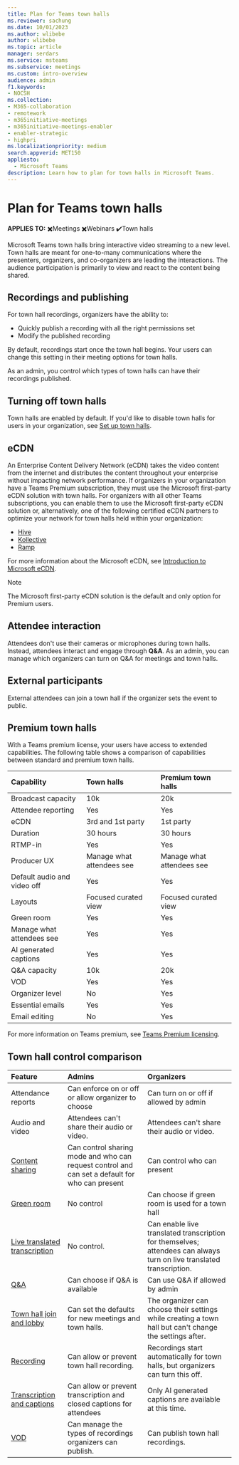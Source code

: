 ```yaml
---
title: Plan for Teams town halls
ms.reviewer: sachung
ms.date: 10/01/2023
ms.author: wlibebe
author: wlibebe
ms.topic: article
manager: serdars
ms.service: msteams
ms.subservice: meetings
ms.custom: intro-overview
audience: admin
f1.keywords:
- NOCSH
ms.collection: 
- M365-collaboration
- remotework
- m365initiative-meetings
- m365initiative-meetings-enabler
- enabler-strategic
- highpri
ms.localizationpriority: medium
search.appverid: MET150
appliesto: 
  - Microsoft Teams
description: Learn how to plan for town halls in Microsoft Teams.
---
```


# Plan for Teams town halls

**APPLIES TO:** ✖️Meetings ✖️Webinars ✔️Town halls

 Microsoft Teams town halls bring interactive video streaming to a new level. Town halls are meant for one-to-many communications where the presenters, organizers, and co-organizers are leading the interactions. The audience participation is primarily to view and react to the content being shared.

## Recordings and publishing

For town hall recordings, organizers have the ability to:

- Quickly publish a recording with all the right permissions set
- Modify the published recording

By default, recordings start once the town hall begins. Your users can change this setting in their meeting options for town halls.

As an admin, you control which types of town halls can have their recordings published.

## Turning off town halls

Town halls are enabled by default. If you'd like to disable town halls for users in your organization, see [Set up town halls](set-up-town-halls.md).

## eCDN

An Enterprise Content Delivery Network (eCDN) takes the video content from the internet and distributes the content throughout your enterprise without impacting network performance. If organizers in your organization have a Teams Premium subscription, they must use the Microsoft first-party eCDN solution with town halls. For organizers with all other Teams subscriptions, you can enable them to use the Microsoft first-party eCDN solution or, alternatively, one of the following certified eCDN partners to optimize your network for town halls held within your organization:

- [Hive](https://www.hivestreaming.com/partners/integration-partners/microsoft/)
- [Kollective](https://kollective.com/ecdn-solutions/microsoft-live-events/)
- [Ramp](https://rampecdn.com/)

For more information about the Microsoft eCDN, see [Introduction to Microsoft eCDN](/ecdn/intro).

> [!NOTE]
> The Microsoft first-party eCDN solution is the default and only option for Premium users.

## Attendee interaction

Attendees don't use their cameras or microphones during town halls. Instead, attendees interact and engage through **Q&A**. As an admin, you can manage which organizers can turn on Q&A for meetings and town halls.

## External participants

External attendees can join a town hall if the organizer sets the event to public.

## Premium town halls

With a Teams premium license, your users have access to extended capabilities. The following table shows a comparison of capabilities between standard and premium town halls.

|Capability|Town halls|Premium town halls|
|:------|:-----|:---------|
|Broadcast capacity|10k|20k|
|Attendee reporting|Yes|Yes|
|eCDN|3rd and 1st party|1st party|
|Duration|30 hours|30 hours|
|RTMP-in|Yes|Yes|
|Producer UX|Manage what attendees see |Manage what attendees see |
|Default audio and video off|Yes|Yes|
|Layouts|Focused curated view|Focused curated view|
|Green room|Yes|Yes|
|Manage what attendees see|Yes|Yes|
|AI generated captions|Yes|Yes|
|Q&A capacity|10k|20k|
|VOD|Yes|Yes|
|Organizer level|No|Yes|
|Essential emails|Yes|Yes|
|Email editing|No|Yes|

For more information on Teams premium, see [Teams Premium licensing](/microsoftteams/teams-add-on-licensing/licensing-enhance-teams).

## Town hall control comparison

|Feature|Admins|Organizers|
|:------|:-----|:---------|
|Attendance reports|Can enforce on or off or allow organizer to choose|Can turn on or off if allowed by admin|
|Audio and video|Attendees can't share their audio or video.|Attendees can't share their audio or video.|
|[Content sharing](meeting-policies-content-sharing.md)|Can control sharing mode and who can request control and can set a default for who can present|Can control who can present|
|[Green room](https://support.microsoft.com/office/green-room-for-teams-meetings-5b744652-789f-42da-ad56-78a68e8460d5) |No control|Can choose if green room is used for a town hall|
|[Live translated transcription](https://support.microsoft.com/en-us/office/view-live-transcription-in-microsoft-teams-meetings-dc1a8f23-2e20-4684-885e-2152e06a4a8b) |No control. |Can enable live translated transcription for themselves; attendees can always turn on live translated transcription. |
|[Q&A](manage-qna-for-teams.md)|Can choose if Q&A is available|Can use Q&A if allowed by admin|
|[Town hall  join and lobby](who-can-bypass-meeting-lobby.md)|Can set the defaults for new meetings and town halls. |The organizer can choose their settings while creating a town hall but can't change the settings after. |
|[Recording](meeting-recording.md)|Can allow or prevent town hall recording. |Recordings start automatically for town halls, but organizers can turn this off. |
|[Transcription and captions](meeting-transcription-captions.md)|Can allow or prevent transcription and closed captions for attendees| Only AI generated captions are available at this time. |
|[VOD](manage-vod-publishing.md) |Can manage the types of recordings organizers can publish. |Can publish town hall recordings.|
